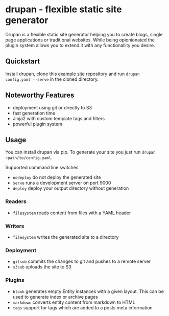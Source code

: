 # drupan - flexible static site generator
Drupan is a flexible static site generator helping you to create blogs, single
page applications or traditional websites. While being opionionated the plugin
system allows you to extend it with any functionallity you desire.

## Quickstart
Install drupan, clone this [example site](https://github.com/fallenhitokiri/drupan-template-blog)
repository and run `drupan config.yaml --serve` in the cloned directory.

## Noteworthy Features
- deployment using git or directly to S3
- fast generation time
- Jinja2 with custom template tags and filters
- powerful plugin system

## Usage
You can install drupan via pip. To generate your site you just run
`drupan ~path/to/config.yaml`.

Supported command line switches

- `nodeploy` do not deploy the generated site
- `serve` runs a development server on port 9000
- `deploy` deploy your output directory without generation

### Readers

- `filesystem` reads content from files with a YAML header

### Writers

- `filesystem` writes the generated site to a directory

### Deployment

- `gitsub` commits the changes to git and pushes to a remote server
- `s3sub` uploads the site to S3

### Plugins

- `blank` generates empty Entity instances with a given layout. This can be
used to generate index or archive pages
- `markdown` converts entity content from markdown to HTML
- `tags` support for tags which are added to a posts meta information
